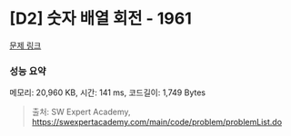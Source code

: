 # [D2] 숫자 배열 회전 - 1961 

[문제 링크](https://swexpertacademy.com/main/code/problem/problemDetail.do?contestProbId=AV5Pq-OKAVYDFAUq) 

### 성능 요약

메모리: 20,960 KB, 시간: 141 ms, 코드길이: 1,749 Bytes



> 출처: SW Expert Academy, https://swexpertacademy.com/main/code/problem/problemList.do